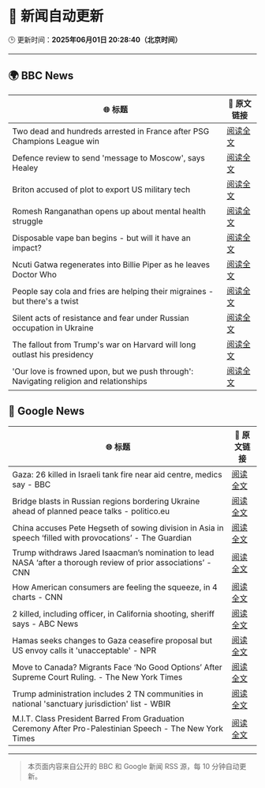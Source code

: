 # 🧠 新闻自动更新

🕒 更新时间：**2025年06月01日 20:28:40（北京时间）**

---

## 🌍 BBC News

| 🌐 标题 | 🔗 原文链接 |
|--------|-------------|
| Two dead and hundreds arrested in France after PSG Champions League win | [阅读全文](https://www.bbc.com/news/articles/ckgqyg325gno) |
| Defence review to send 'message to Moscow', says Healey | [阅读全文](https://www.bbc.com/news/articles/cq69vqpp2l4o) |
| Briton accused of plot to export US military tech | [阅读全文](https://www.bbc.com/news/articles/c0qg4q87p1zo) |
| Romesh Ranganathan opens up about mental health struggle | [阅读全文](https://www.bbc.com/news/articles/cy8np7zzdl3o) |
| Disposable vape ban begins - but will it have an impact? | [阅读全文](https://www.bbc.com/news/articles/c80kxx2xr77o) |
| Ncuti Gatwa regenerates into Billie Piper as he leaves Doctor Who | [阅读全文](https://www.bbc.com/news/articles/clyvzy82l4no) |
| People say cola and fries are helping their migraines - but there's a twist | [阅读全文](https://www.bbc.com/news/articles/c23mrl5x53ro) |
| Silent acts of resistance and fear under Russian occupation in Ukraine | [阅读全文](https://www.bbc.com/news/articles/czj40rn8k0wo) |
| The fallout from Trump's war on Harvard will long outlast his presidency | [阅读全文](https://www.bbc.com/news/articles/c0ln9lexyedo) |
| 'Our love is frowned upon, but we push through': Navigating religion and relationships | [阅读全文](https://www.bbc.com/news/articles/c8xg5ypwdpyo) |

## 📰 Google News

| 🌐 标题 | 🔗 原文链接 |
|--------|-------------|
| Gaza: 26 killed in Israeli tank fire near aid centre, medics say - BBC | [阅读全文](https://news.google.com/rss/articles/CBMiWkFVX3lxTE40RmtFTFBWSndMeUNwbUNOeTN2emowakt6RktUSGRLU3BOUEp1MjVUbEpzd2R1TXZrekNVZXdWcHJqLWNYM0xBRVo0cGh1SUF5a2VtM2ltYXpHZ9IBX0FVX3lxTE9YWVE4bEJTTVVyLUtPM3dBNWY2UHprREdURXBuOFFoQ08ycDkxQ19zSnNyWUdDV2hZczMxeXpNcXFqS2tSZlFFSmVNd3pQakVCckdWU3loRmNfR0F3N2dj?oc=5) |
| Bridge blasts in Russian regions bordering Ukraine ahead of planned peace talks - politico.eu | [阅读全文](https://news.google.com/rss/articles/CBMiswFBVV95cUxObjBTcVFWUExTaWVweVRWQUN3eWs5dnpJTi1lZWU4ZkZQWWFmbHRKZmczcjZJaERBOGk2aVdqbTJlTnhTWTJzdkdMVm1SVXJ0OTB2QzRTdGFnWEVRZGxTUUYtQzBVOTlKbXEwQm52NmhoajN5S2Fqa004amNxV3cyVHluTFh2dmJCd284Q1NtbGlYRW15em1UX2xTNDJ6UzctY2dzSkltOEdpN2hFMl95QTZCaw?oc=5) |
| China accuses Pete Hegseth of sowing division in Asia in speech ‘filled with provocations’ - The Guardian | [阅读全文](https://news.google.com/rss/articles/CBMizwFBVV95cUxNQ0I4aFQyU3RwRk05X2I2WWZ6QXBEUHR0WUIycExhN2R1QTNyUFJLT0VUanNEbmZBTUtoM2s5a0E1RVVTVWVWSkhqZzhWY211MVZhUmNxVmZ2VVQtdVk5YktES053d2RobU5wdTYtelZsVk9RN1VPSTZ3VkhDTVlfMzFGOTVwRGUxODQzVDNGZFVpZGFFWWpNLXVWRHlnTzItaE1iMmxYVFdfblQ5MkNyWFBhUUhiYUlkWlZubE9Ibm9IeDF1bmtrTUJpRzRVOXc?oc=5) |
| Trump withdraws Jared Isaacman’s nomination to lead NASA ‘after a thorough review of prior associations’ - CNN | [阅读全文](https://news.google.com/rss/articles/CBMiekFVX3lxTE96VkN5TmdPTTVucEc4SDFRNFpHR0pMT0JxZ1pETjNmLWJnQlB5Mlpady1rZW5od1BWd2RwLXFqanBCVHJLWkJLYkdtM2txcExKNkpIVEg5TVVUa01KX3U2MzRoQmZFal9IOFNpU2JURkdQWmxiVVZxQ0l30gF_QVVfeXFMTUczNFNuRENadDZrSEdoMWl6Q21sdFRHWGlsSGJkSkhJYTg5VGEwWlQ5WU9USDRneDVzOWY4aHI2N3VYelVSSzV6VjZoWXRJRDFXeWJ2cDM3b052M0dSdzBiSk03eEJLdHNyRjNOd0MyNWtwSXNidnVFRTNKQnpDaw?oc=5) |
| How American consumers are feeling the squeeze, in 4 charts - CNN | [阅读全文](https://news.google.com/rss/articles/CBMigwFBVV95cUxOSDlGcUxTVnl0UjRpa1lRNGxqTUVqaDFVZTlJVEM3SHl3Rkp6eTh0UjdnazE2LU1qY1NzenhoUlZsTTk3a2x5TFowSXk2VzFocU5FNGMzczhKZ0RjMXMzc3ZWY1VCMktIUkUzbWd1ZUpqNm1zX2VONGlwRzNPa2s3R1Z0QQ?oc=5) |
| 2 killed, including officer, in California shooting, sheriff says - ABC News | [阅读全文](https://news.google.com/rss/articles/CBMioAFBVV95cUxNUm04YTY5RHBFY2loRHc0V1RUc1pkUVIzbmxKYjdHSzY2U3hQb1NYcW93eElfdGVhRHBUTHBPNllZbjVmRnZfVGlmYVRENGxzZ09MVnZBRWRPMDRwWFRvTi13R0tZNFZFa1BlWUc3MDN5QXhBX3dlbC1YLTY4NGpUVHBZbWI1TVZKSmFIZFVTUEhVNUZHVWhmMkZxQ2VkR0ZG0gGmAUFVX3lxTE9PZGRLdVFjblV6bzRZXzRIbjJ3eTJ3cEZJSGE0NG1GNUkyRzhFUWk1aVVaYXZxbzZGY1NCRFlKTEJxQ25FZnFBbHBSS0JIRFdiemlOM2VSVERGeExmVmhGcWE1S3plcHIxZmFqRHdUYmJjc1h4MXdDZVNuaFZLYUQ2TjlhbUlnU3BfZFltNld2MW9YamQ0ZF9uR0pXRWUxU0U2eU5KMGc?oc=5) |
| Hamas seeks changes to Gaza ceasefire proposal but US envoy calls it 'unacceptable' - NPR | [阅读全文](https://news.google.com/rss/articles/CBMif0FVX3lxTE1wY0N5NE93VjVfcXVUQTUteTlqYVdrZ280MW5Cck9wQUVSNWl4VXhxVTdWSFhUSy1ldGZhbFpldXJJRW5oVi0tc3B3NnN5Zk01bVJ6cV9hRzhFbEFOLTBfU2U4eDlEUlV4emUyOV9HeFpzbUZrZE5HR2N5cVZsUEk?oc=5) |
| Move to Canada? Migrants Face ‘No Good Options’ After Supreme Court Ruling. - The New York Times | [阅读全文](https://news.google.com/rss/articles/CBMilgFBVV95cUxOQkJXMV9abmpEVzBnSS1uWUV3bEdiVzRXbUhQWE9NZ3lVVWhTdjAtQVZvYWx2aElCVnlHOTdfYUhDUS1zVF81Yi1yTHo3ei1haVVIV2dWRThzNnVoYW1IeURjelR4ekVldW9MQWwwZm1SMWNDc2JXWHJmZEFQUlpmcGxneXNZd1pDVm5hWjhHODM5SkFOcXc?oc=5) |
| Trump administration includes 2 TN communities in national 'sanctuary jurisdiction' list - WBIR | [阅读全文](https://news.google.com/rss/articles/CBMi5wFBVV95cUxPODBhQnhXWjdHblBKWjJ0RURPY3VJRTFuNHVvTUE2LWRRVmRfZmE0SlZ6NXVHRFF2VGctU3FLU25wZWNZUHhnd0ljUEJ5d0RxUHQxQ0NrMkZMUnBHOG8tMXVPamJVa1hnZFdhRnhjd1BvdDdYMXlpU1NHbkNJcndPZldkZmxESllTVjJJQllBZkMxU2I1RjE2VkpFU3hQbWNvcU9DQjR1MjdqMEJSRVd4dFJTU3pNNFRtVXdrelRiSFdYTGFOU1d5NDRlM0xzNklqUWNETWdaRG1iUzg2YkxoTTNUY2tMWUk?oc=5) |
| M.I.T. Class President Barred From Graduation Ceremony After Pro-Palestinian Speech - The New York Times | [阅读全文](https://news.google.com/rss/articles/CBMia0FVX3lxTE5MMkw2bUZOQU1CaVRjZkxEbGxTaUl6ZnBHUjJuN2I1a3pxYl8xNXVGamhaVGoyM0ZWQnhwcjdSaExDNExmN2xTcW5HYWF2SG5aLThhMnhrdWxpRTdyU2lydXVWR1A0M2N1emR3?oc=5) |

---
> 本页面内容来自公开的 BBC 和 Google 新闻 RSS 源，每 10 分钟自动更新。
